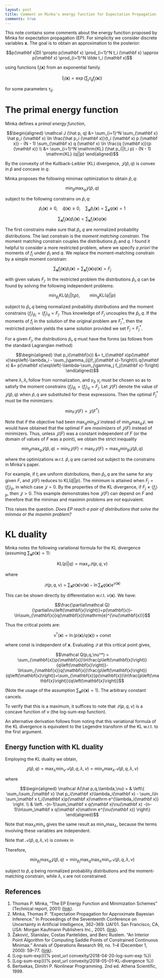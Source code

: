 ```yaml
---
layout: post
title: Comment on Minka's energy function for Expectation Propagation
comments: true
---
```


This note contains some comments about the energy function proposed by Minka for expectation propagation (EP). For simplicity we consider discrete variables $\mathbf x$. The goal is to obtain an approximation to the posterior:

$$p(\mathbf x|D) \propto p(\mathbf x) \prod_{i=1}^N t_i (\mathbf x)
\approx p(\mathbf x) \prod_{i=1}^N \tilde t_i (\mathbf x)$$

using functions $\tilde t_i (\mathbf x)$ from an exponential family

$$\tilde t_i (\mathbf x) = \exp \left( \sum_j \tau_{ij} f_j (\mathbf x) \right)$$

for some parameters $\tau_{ij}$.

# The primal energy function

Minka defines a *primal energy function*,

$$\begin{aligned}
\mathcal J (\hat p, q)
&= \sum_{i=1}^N \sum_{\mathbf x} \hat p_i (\mathbf x) \ln \frac{\hat p_i (\mathbf x)}{t_i (\mathbf x) p (\mathbf x)} - (N - 1) \sum_{\mathbf x} q (\mathbf x) \ln \frac{q (\mathbf x)}{p (\mathbf x)}
\\
&= \sum_{i=1}^N \mathrm{KL} (\hat p_i||t_i p) - (N - 1) \mathrm{KL} (q||p)
\end{aligned}$$

By the convexity of the Kullback-Leibler (KL) divergence, $\mathcal J(\hat p,q)$ is convex in $\hat p$ and concave in $q$.

Minka proposes the following minimax optimization to obtain $\hat p, q$:

$$\min_{\hat p}\max_q\mathcal J (\hat p, q)$$

subject to the following constrains on $\hat p, q$:

$$\hat p_i(\mathbf x) \ge 0,\quad \hat q(\mathbf x)\ge 0,\quad \sum_\mathbf x\hat p_i(\mathbf x) = \sum_\mathbf x q(\mathbf x) = 1$$

$$\sum_{\mathbf x} f_j (\mathbf x) \hat p_i (\mathbf x) = \sum_{\mathbf x} f_j (\mathbf x) q(\mathbf x)$$

The first constrains make sure that $\hat p_i,q$ are normalized probability distributions. The last constrain is the _moment matching constrain_. The moment matching constrain couples the distributions $\hat p_i$ and $q$. I found it helpful to consider a more restricted problem, where we specify _a priori_ the moments of $f_j$ under $\hat p_i$ and $q$. We replace the moment-matching constrain by a simple moment constrain:

$$\sum_{\mathbf x} f_j (\mathbf x) \hat p_i (\mathbf x) = \sum_{\mathbf x} f_j (\mathbf x) q(\mathbf x) = F_j$$

with given values $F_j$. In the restricted problem the distributions $\hat p_i,q$ can be found by solving the following independent problems:

$$\min_{\hat p_i}\mathrm{KL} (\hat p_i||t_i p),\qquad
  \min_{q}\mathrm{KL} (q||p)$$

subject to $\hat p_i,q$ being normalized probability distributions and the moment constrains $\langle f_j\rangle_{\hat p_i} = \langle f_j\rangle_q = F_j$. Thus knowledge of $F_j$ uncouples the $\hat p_i,q$. If the moments of $f_j$ in the solution of the original problem are $F_j^*$, then the restricted problem yields the same solution provided we set $F_j = F_j^*$.

For a given $F_j$, the distributions $\hat p_i,q$ must have the forms (as follows from the standard Lagrangian method)

$$\begin{aligned}
\hat p_i(\mathbf{x}) &= t_i(\mathbf x)p(\mathbf x)\exp\left(-\lambda_i - \sum_j\gamma_{ij}f_j(\mathbf x)-1\right)\\
q(\mathbf x) &= p(\mathbf x)\exp\left(-\lambda-\sum_j\gamma_j f_j(\mathbf x)-1\right)
\end{aligned}$$

where $\lambda,\lambda_i$ follow from normalization, and $\gamma_{ij},\gamma_j$ must be chosen so as to satisfy the moment constrains $\langle f_j\rangle_{\hat p_i} = \langle f_j\rangle_q = F_j$. Let $\mathcal J(F)$ denote the value of $\mathcal J(\hat p,q)$ when $\hat p,q$ are substituted for these expressions. Then the optimal $F_j^\ast$ must be the minimizers:

$$\min_F \mathcal J(F) = \mathcal J(F^\ast)$$

Note that if the objective had been $\max_q\min_{\hat p} \mathcal J$ instead of $\min_{\hat p}\max_q \mathcal J$, we would have obtained that the optimal $F$ are _maximizers_ of $\mathcal J(F)$ instead of minimizers. Thus, unless $\mathcal J(F)$ was a constant independent of $F$ (or the domain of values of $F$ was a point), we obtain the strict inequality

$$\min_{\hat p}\max_q \mathcal J(\hat p,q) = \min_F \mathcal J(F) < \max_F \mathcal J(F) = \max_q\min_{\hat p} \mathcal J(\hat p,q)$$

where the optimizations w.r.t. $\hat p,q$ are carried out subject to the constrains in Minka's paper.

For example, if $t_i$ are uniform distributions, then $\hat p_i,q$ are the same for any given $F$, and $\mathcal J(F)$ reduces to $\mathrm{KL} (\hat q||p)$. The minimum is attained when $F_j=\langle f_j\rangle_p$, in which case $\mathcal J=0$. By the properties of the KL divergence, if $F_j\ne\langle f_j\rangle_p$, then $\mathcal J>0$. This example demonstrates how $\mathcal J(F)$ can depend on $F$ and therefore that the minimax and maximin problems are *not* equivalent.

This raises the question. *Does EP reach a pair of distributions that solve the minmax or the maxmin problem?*

# KL duality

Minka notes the following variational formula for the KL divergence (assuming $\sum_\mathbf x p(\mathbf x)=1)$:

$$\mathrm{KL}(p||q) = \max_\nu \mathcal Q(p,q,\nu)$$

where

$$\mathcal Q(p,q,\nu) = \sum_{\mathbf x} p(\mathbf x) \nu(\mathbf x) - \ln \sum_{\mathbf x} q(\mathbf x) \mathrm e^{\nu(\mathbf x)}$$

This can be shown directly by differentiation w.r.t. $\nu(\mathbf x)$. We have:

$$\frac{\partial\mathcal Q}{\partial\nu\left(\mathbf{x}\right)}=p(\mathbf{x})-\ln\sum_{\mathbf{x}}q(\mathbf{x})\mathrm{e}^{\nu(\mathbf{x})}$$

Thus the critical points are:

$$\nu^*(\mathbf x) = \ln(p(\mathbf x)/q(\mathbf x)) + \text{const}$$

where $\text{const}$ is independent of $\mathbf x$. Evaluating $\mathcal Q$ at this critical point gives,

$$\mathcal Q(p,q,\nu^*) = \sum_{\mathbf{x}}p(\mathbf{x})\ln\frac{p\left(\mathbf{x}\right)}{q\left(\mathbf{x}\right)}-\ln\sum_{\mathbf{x}}q(\mathbf{x})\frac{p\left(\mathbf{x}\right)}{q\left(\mathbf{x}\right)}=\sum_{\mathbf{x}}p(\mathbf{x})\ln\frac{p\left(\mathbf{x}\right)}{q\left(\mathbf{x}\right)}$$

(Note the usage of the assumption $\sum_\mathbf x p(\mathbf x)=1$). The arbitrary constant cancels.

To verify that this is a maximum, it suffices to note that $\mathcal Q(p,q,\nu)$ is a concave function of $\nu$ (the log-sum-exp function).

An alternative derivation follows from noting that this variational formula of the KL divergence is equivalent to the Legendre transform of the KL w.r.t. to the first argument.

## Energy function with KL duality

Employing the KL duality we obtain,

$$\mathcal J (\hat p,q) = \max_\lambda\min_\nu \mathcal A(\hat p,q,\lambda,\nu)
= \min_\nu\max_\lambda \mathcal A(\hat p,q,\lambda,\nu)$$

where

$$\begin{aligned}
\mathcal A(\hat p,q,\lambda,\nu) =
& \left\{
    \sum_i\sum_{\mathbf x} \hat p_i(\mathbf x)\lambda_i(\mathbf x) - \sum_i\ln \sum_\mathbf x t_i(\mathbf x)p(\mathbf x)\mathrm e^{\lambda_i(\mathbf x)}
\right. \\
& \left.
    -(n-1)\sum_\mathbf x q(\mathbf x)\nu(\mathbf x)
    -(n-1)\ln\sum_\mathbf x q(\mathbf x)\mathrm e^{\nu(\mathbf x)}
\right\}
\end{aligned}$$

Note that $\max_\lambda\min_\nu$ gives the same result as $\min_\nu\max_\lambda$, because the terms involving these variables are independent.

Note that $\mathcal A(\hat p,q,\lambda,\nu)$ is convex in 

Therefore,

$$\min_{\hat p_i}\max_q \mathcal J (\hat p, q)
= \min_{\hat p_i}\max_q\max_\lambda\min_\nu \mathcal A(\hat p,q,\lambda,\nu)$$

subject to $\hat p,q$ being normalized probability distributions and the moment-matching constrain, while $\lambda,\nu$ are not constrained.



## References

1. Thomas P. Minka, “The EP Energy Function and Minimization Schemes” (Technical report, 2001) ([link](https://tminka.github.io/papers/ep/minka-ep-energy.pdf)).
2. Minka, Thomas P. “Expectation Propagation for Approximate Bayesian Inference.” In Proceedings of the Seventeenth Conference on Uncertainty in Artificial Intelligence, 362–369. UAI’01. San Francisco, CA, USA: Morgan Kaufmann Publishers Inc., 2001. ([link](http://dl.acm.org/citation.cfm?id=2074022.2074067)).
3. Žaković, Stanislav, Costas Pantelides, and Berc Rustem. “An Interior Point Algorithm for Computing Saddle Points of Constrained Continuous Minimax.” Annals of Operations Research 99, no. 1–4 (December 1, 2000): 59–77. ([link](https://doi.org/10.1023/A:1019284715657)).
4. [Log-sum-exp]({% post_url convexity/2018-04-20-log-sum-exp %})
5. [Log-sum-exp]({% post_url convexity/2018-05-01-KL-divergence %})
6. Bertsekas, Dimitri P. Nonlinear Programming. 2nd ed. Athena Scientific, 1999.